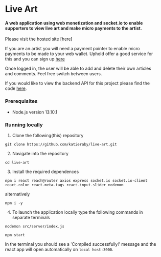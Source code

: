 # Live Art

#### A web application using web monetization and socket.io to enable supporters to view live art and make micro payments to the artist.

Please visit the hosted site [here]

If you are an artist you will need a payment pointer to enable micro payments to be made to your web wallet. Uphold offer a good service for this and you can sign up [here](https://uphold.com/en-gb/)

Once logged in, the user will be able to add and delete their own articles and comments. Feel free switch between users.

If you would like to view the backend API for this project please find the code [here](https://github.com/katieraby/live-art-backend).

### **Prerequisites**

- Node.js version 13.10.1

### **Running locally**

1. Clone the following(this) repository

```
git clone https://github.com/katieraby/live-art.git
```

2. Navigate into the repository

```
cd live-art
```

3. Install the required dependences

```
npm i react reach@router axios express socket.io socket.io-client react-color react-meta-tags react-input-slider nodemon
```

alternatively

```
npm i -y
```

4. To launch the application locally type the following commands in separate terminals

```
nodemon src/server/index.js
```

```
npm start
```

In the terminal you should see a 'Compiled successfully!' message and the react app will open automatically on `local host:3000`.
